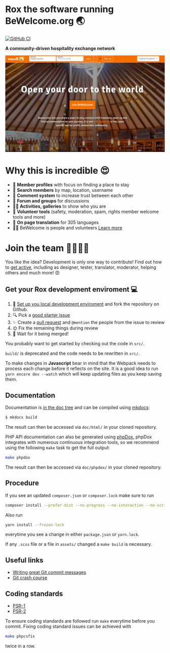 # Rox the software running BeWelcome.org :earth_asia:

[![GitHub CI](https://github.com/BeWelcome/rox/workflows/CI/badge.svg)](https://github.com/BeWelcome/rox/actions?query=workflow%3ACI)

**A community-driven hospitality exchange network**

![Image of BeWelcome Startpage](https://raw.githubusercontent.com/BeWelcome/bewelcome.github.io/master/images/startpage%20bewelcome.png)

# Why this is incredible :heart_eyes:
* :sleeping_bed: **Member profiles** with focus on finding a place to stay
* :mag_right: **Search members** by map, location, username
* :two_men_holding_hands: **Comment system** to increase trust between each other
* :pencil: **Forum and groups** for discussions
* :rowboat::bicyclist: **Activities, galleries** to show who you are
* :wrench: **Volunteer tools** (safety, moderation, spam, rights member welcome tools and more)
* :rainbow: **On page translation** for 305 languages
* :raising_hand::muscle: BeWelcome is people and volunteers [Learn more](https://www.bewelcome.org/about)

# Join the team :girl::boy::woman::man:

You like the idea? Development is only one way to contribute! Find out how to [get active](https://www.bewelcome.org/about/getactive), including as designer, tester, translator, moderator, helping others and much more! :heart_eyes:

## Get your Rox development enviroment :computer:

1. :balloon: [Set up you local development enviroment](INSTALL.md) and fork the repository on Github.
2. :mag: Pick a [good starter issue](https://github.com/BeWelcome/rox/labels/good%20starter%20issue)
3. :sparkles: Create a [pull request](https://opensource.guide/how-to-contribute/#opening-a-pull-request) and `@mention` the people from the issue to review
4. :sun_with_face: Fix the remaining things during review
4. :tada: Wait for it being merged!

You probably want to get started by checking out the code in `src/`.

`build/` is deprecated and the code needs to be rewritten in `src/`.

To make changes in **Javascript** bear in mind that the Webpack needs to process each change before it reflects on the site.
It is a good idea to run `yarn encore dev --watch` which will keep updating files as you keep saving them.

## Documentation

Documentation is [in the doc tree](doc/book/) and can be compiled using
[mkdocs](http://www.mkdocs.org):

```bash
$ mkdocs build
```

The result can then be accessed via `doc/html/` in your cloned repository.

PHP API documentation can also be generated using
[phpDox.](https://github.com/theseer/phpdox) phpDox integrates with numerous
continuous integration tools, so we recommend using the following `make` task to
get the full output:

```bash
make phpdox
```

The result can then be accessed via `doc/phpdox/` in your cloned repository.

## Procedure

If you see an updated ```composer.json``` or ```composer.lock``` make sure to run

```bash
composer install --prefer-dist --no-progress --no-interaction --no-scripts
```

Also run

```bash
yarn install --frozen-lock
```

everytime you see a change in either ```package.json``` or ```yarn.lock```.

If any ```.scss``` file or a file in ```assets/``` changed a ```make build``` is necessary.

## Useful links
* [Writing great Git commit messages](http://chris.beams.io/posts/git-commit/)
* [Git crash course](http://git.or.cz/course/svn.html)


## Coding standards
* [PSR-1](http://www.php-fig.org/psr/psr-1/)
* [PSR-2](http://www.php-fig.org/psr/psr-2/)

To ensure coding standards are followed run ```make``` everytime before you commit. Fixing coding standard issues can be achieved with

```bash
make phpcsfix
```

twice in a row.
